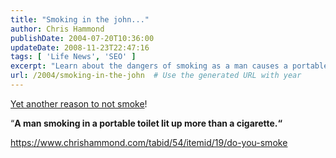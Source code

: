 ```yaml
---
title: "Smoking in the john..."
author: Chris Hammond
publishDate: 2004-07-20T10:36:00
updateDate: 2008-11-23T22:47:16
tags: [ 'Life News', 'SEO' ]
excerpt: "Learn about the dangers of smoking as a man causes a portable toilet explosion. Discover more at Chris Hammond's blog. #smokingdanger #portabletoiletblast"
url: /2004/smoking-in-the-john  # Use the generated URL with year
---
```

<p><a href="https://www.cnn.com/2004/US/South/07/19/toilet.explosion.ap/index.html">Yet another reason to not smoke</a>!</p> <p>“<strong>A man smoking in a portable toilet lit up more than a cigarette.“</strong></p> <p><u><a href="https://www.chrishammond.com/tabid/54/itemid/19/do-you-smoke">https://www.chrishammond.com/tabid/54/itemid/19/do-you-smoke</a></u></p>

